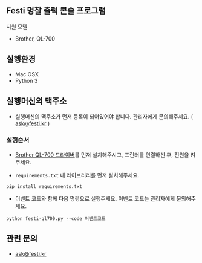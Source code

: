 
## Festi 명찰 출력 콘솔 프로그램

지원 모델

 * Brother, QL-700


## 실행환경

 * Mac OSX
 * Python 3


## 실행머신의 맥주소

 * 실행머신의 맥주소가 먼저 등록이 되어있어야 합니다. 관리자에게 문의해주세요. ( ask@festi.kr )



### 실행순서

 * [Brother QL-700 드라이버](http://support.brother.com/g/b/downloadtop.aspx?c=as_ot&lang=en&prod=lpql700eas)를 먼저 설치해주시고, 프린터를 연결하신 후, 전원을 켜주세요.

 * `requirements.txt` 내 라이브러리를 먼저 설치해주세요.

```
pip install requirements.txt
```

 * 이벤트 코드와 함께 다음 명령으로 실행주세요. 이벤트 코드는 관리자에게 문의해주세요.

```
python festi-ql700.py --code 이벤트코드
```


## 관련 문의

 * ask@festi.kr

